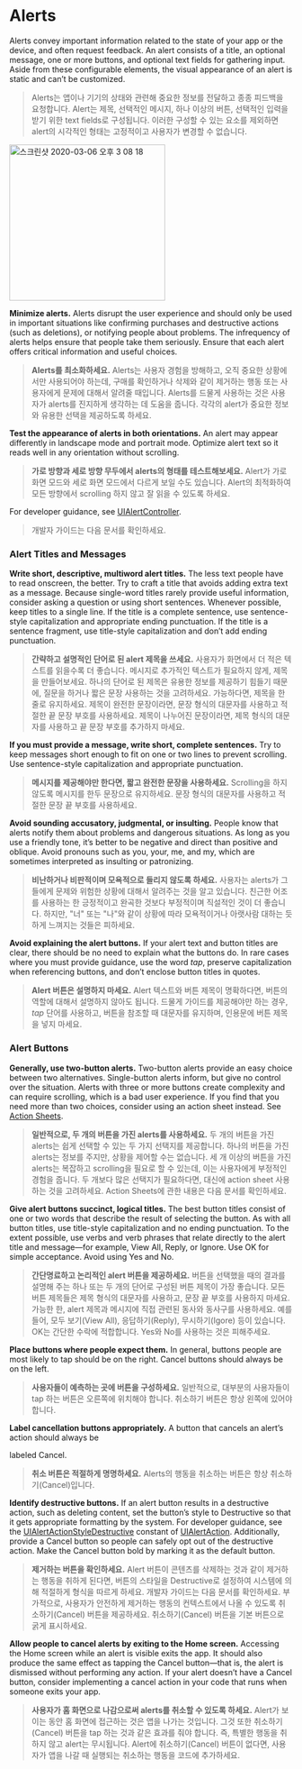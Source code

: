# Alerts

Alerts convey important information related to the state of your app or the device, and often request feedback. An alert consists of a title, an optional message, one or more buttons, and optional text fields for gathering input. Aside from these configurable elements, the visual appearance of an alert is static and can’t be customized.

> Alerts는 앱이나 기기의 상태와 관련해 중요한 정보를 전달하고 종종 피드백을 요청합니다. Alert는 제목, 선택적인 메시지, 하나 이상의 버튼, 선택적인 입력을 받기 위한 text fields로 구성됩니다. 이러한 구성할 수 있는 요소를 제외하면 alert의 시각적인 형태는 고정적이고 사용자가 변경할 수 없습니다.

<img width="277" alt="스크린샷 2020-03-06 오후 3 08 18" src="https://user-images.githubusercontent.com/40762111/76057277-6028d300-5fbc-11ea-97ec-ad3d78282d8a.png">

**Minimize alerts.** Alerts disrupt the user experience and should only be used in important situations like confirming purchases and destructive actions (such as deletions), or notifying people about problems. The infrequency of alerts helps ensure that people take them seriously. Ensure that each alert offers critical information and useful choices.

> **Alerts를 최소화하세요.** Alerts는 사용자 경험을 방해하고, 오직 중요한 상황에서만 사용되어야 하는데, 구매를 확인하거나 삭제와 같이 제거하는 행동 또는 사용자에게 문제에 대해서 알려줄 때입니다. Alerts를 드물게 사용하는 것은 사용자가 alerts를 진지하게 생각하는 데 도움을 줍니다. 각각의 alert가 중요한 정보와 유용한 선택을 제공하도록 하세요.



**Test the appearance of alerts in both orientations.** An alert may appear differently in landscape mode and portrait mode. Optimize alert text so it reads well in any orientation without scrolling.

> **가로 방향과 세로 방향 무두에서 alerts의 형태를 테스트해보세요.** Alert가 가로 화면 모드와 세로 화면 모드에서 다르게 보일 수도 있습니다.  Alert의 최적화하여 모든 방향에서 scrolling 하지 않고 잘 읽을 수 있도록 하세요.



For developer guidance, see [UIAlertController](https://developer.apple.com/documentation/uikit/uialertcontroller).

> 개발자 가이드는 다음 문서를 확인하세요.



### Alert Titles and Messages

**Write short, descriptive, multiword alert titles.** The less text people have to read onscreen, the better. Try to craft a title that avoids adding extra text as a message. Because single-word titles rarely provide useful information, consider asking a question or using short sentences. Whenever possible, keep titles to a single line. If the title is a complete sentence, use sentence-style capitalization and appropriate ending punctuation. If the title is a sentence fragment, use title-style capitalization and don’t add ending punctuation.

> **간략하고 설명적인 단어로 된 alert 제목을 쓰세요.** 사용자가 화면에서 더 적은 텍스트를 읽을수록 더 좋습니다. 메시지로 추가적인 텍스트가 필요하지 않게, 제목을 만들어보세요. 하나의 단어로 된 제목은 유용한 정보를 제공하기 힘들기 때문에, 질문을 하거나 짧은 문장 사용하는 것을 고려하세요. 가능하다면, 제목을 한 줄로 유지하세요. 제목이 완전한 문장이라면, 문장 형식의 대문자를 사용하고 적절한 끝 문장 부호를 사용하세요. 제목이 나누어진 문장이라면, 제목 형식의 대문자를 사용하고 끝 문장 부호를 추가하지 마세요.



**If you must provide a message, write short, complete sentences.** Try to keep messages short enough to fit on one or two lines to prevent scrolling. Use sentence-style capitalization and appropriate punctuation.

> **메시지를 제공해야만 한다면, 짧고 완전한 문장을 사용하세요.** Scrolling을 하지 않도록 메시지를 한두 문장으로 유지하세요. 문장 형식의 대문자를 사용하고 적절한 문장 끝 부호를 사용하세요.



**Avoid sounding accusatory, judgmental, or insulting.** People know that alerts notify them about problems and dangerous situations. As long as you use a friendly tone, it’s better to be negative and direct than positive and oblique. Avoid pronouns such as you, your, me, and my, which are sometimes interpreted as insulting or patronizing.

> **비난하거나 비판적이며 모욕적으로 들리지 않도록 하세요.** 사용자는 alerts가 그들에게 문제와 위험한 상황에 대해서 알려주는 것을 알고 있습니다. 친근한 어조를 사용하는 한 긍정적이고 완곡한 것보다 부정적이며 직설적인 것이 더 좋습니다. 하지만, "너" 또는 "나"와 같이 상황에 따라 모욕적이거나 아랫사람 대하는 듯하게 느껴지는 것들은 피하세요.



**Avoid explaining the alert buttons.** If your alert text and button titles are clear, there should be no need to explain what the buttons do. In rare cases where you must provide guidance, use the word *tap*, preserve capitalization when referencing buttons, and don’t enclose button titles in quotes.

> **Alert 버튼은 설명하지 마세요.** Alert 텍스트와 버튼 제목이 명확하다면, 버튼의 역할에 대해서 설명하지 않아도 됩니다. 드물게 가이드를 제공해야만 하는 경우, *tap* 단어를 사용하고, 버튼을 참조할 때 대문자를 유지하며, 인용문에 버튼 제목을 넣지 마세요.



### Alert Buttons

**Generally, use two-button alerts.** Two-button alerts provide an easy choice between two alternatives. Single-button alerts inform, but give no control over the situation. Alerts with three or more buttons create complexity and can require scrolling, which is a bad user experience. If you find that you need more than two choices, consider using an action sheet instead. See [Action Sheets](https://developer.apple.com/design/human-interface-guidelines/ios/views/action-sheets/).

> **일반적으로, 두 개의 버튼을 가진 alerts를 사용하세요.** 두 개의 버튼을 가진 alerts는 쉽게 선택할 수 있는 두 가지 선택지를 제공합니다. 하나의 버튼을 가진 alerts는 정보를 주지만, 상황을 제어할 수는 없습니다. 세 개 이상의 버튼을 가진 alerts는 복잡하고 scrolling을 필요로 할 수 있는데, 이는 사용자에게 부정적인 경험을 줍니다. 두 개보다 많은 선택지가 필요하다면, 대신에 action sheet 사용하는 것을 고려하세요. Action Sheets에 관한 내용은 다음 문서를 확인하세요.



**Give alert buttons succinct, logical titles.** The best button titles consist of one or two words that describe the result of selecting the button. As with all button titles, use title-style capitalization and no ending punctuation. To the extent possible, use verbs and verb phrases that relate directly to the alert title and message—for example, View All, Reply, or Ignore. Use OK for simple acceptance. Avoid using Yes and No.

> **간단명료하고 논리적인 alert 버튼을 제공하세요.** 버튼을 선택했을 때의 결과를 설명해 주는 하나 또는 두 개의 단어로 구성된 버튼 제목이 가장 좋습니다. 모든 버튼 제목들은 제목 형식의 대문자를 사용하고, 문장 끝 부호를 사용하지 마세요. 가능한 한, alert 제목과 메시지에 직접 관련된 동사와 동사구를 사용하세요. 예를 들어, 모두 보기(View All), 응답하기(Reply), 무시하기(Igore) 등이 있습니다. OK는 간단한 수락에 적합합니다. Yes와 No를 사용하는 것은 피해주세요.



**Place buttons where people expect them.** In general, buttons people are most likely to tap should be on the right. Cancel buttons should always be on the left.

> **사용자들이 예측하는 곳에 버튼을 구성하세요.** 일반적으로, 대부분의 사용자들이 tap 하는 버튼은 오른쪽에 위치해야 합니다. 취소하기 버튼은 항상 왼쪽에 있어야 합니다.



**Label cancellation buttons appropriately.** A button that cancels an alert’s action should always be 

labeled Cancel.

> **취소 버튼은 적절하게 명명하세요.** Alerts의 행동을 취소하는 버튼은 항상 취소하기(Cancel)입니다.



**Identify destructive buttons.** If an alert button results in a destructive action, such as deleting content, set the button’s style to Destructive so that it gets appropriate formatting by the system. For developer guidance, see the [UIAlertActionStyleDestructive](https://developer.apple.com/documentation/uikit/uialertactionstyle/uialertactionstyledestructive) constant of [UIAlertAction](https://developer.apple.com/documentation/uikit/uialertaction). Additionally, provide a Cancel button so people can safely opt out of the destructive action. Make the Cancel button bold by marking it as the default button.

> **제거하는 버튼을 확인하세요.** Alert 버튼이 콘텐츠를 삭제하는 것과 같이 제거하는 행동을 취하게 된다면, 버튼의 스타일을 Destructive로 설정하여 시스템에 의해 적절하게 형식을 따르게 하세요. 개발자 가이드는 다음 문서를 확인하세요. 부가적으로, 사용자가 안전하게 제거하는 행동의 컨텍스트에서 나올 수 있도록 취소하기(Cancel) 버튼을 제공하세요. 취소하기(Cancel) 버튼을 기본 버튼으로 굵게 표시하세요.



**Allow people to cancel alerts by exiting to the Home screen.** Accessing the Home screen while an alert is visible exits the app. It should also produce the same effect as tapping the Cancel button—that is, the alert is dismissed without performing any action. If your alert doesn’t have a Cancel button, consider implementing a cancel action in your code that runs when someone exits your app.

> **사용자가 홈 화면으로 나감으로써 alerts를 취소할 수 있도록 하세요.** Alert가 보이는 동안 홈 화면에 접근하는 것은 앱을 나가는 것입니다. 그것 또한 취소하기(Cancel) 버튼을 tap 하는 것과 같은 효과를 줘야 합니다. 즉, 특별한 행동을 취하지 않고 alert는 무시됩니다. Alert에 취소하기(Cancel) 버튼이 없다면, 사용자가 앱을 나갈 때 실행되는 취소하는 행동을 코드에 추가하세요.